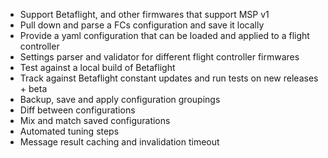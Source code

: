 * Support Betaflight, and other firmwares that support MSP v1
* Pull down and parse a FCs configuration and save it locally
* Provide a yaml configuration that can be loaded and applied to a flight controller
* Settings parser and validator for different flight controller firmwares
* Test against a local build of Betaflight
* Track against Betaflight constant updates and run tests on new releases + beta
* Backup, save and apply configuration groupings
* Diff between configurations
* Mix and match saved configurations
* Automated tuning steps
* Message result caching and invalidation timeout
